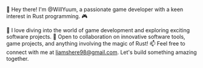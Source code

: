 👋 Hey there! I'm @WillYuum, a passionate game developer with a keen interest in Rust programming. 🎮

👀 I love diving into the world of game development and exploring exciting software projects.
💞️ Open to collaboration on innovative software tools, game projects, and anything involving the magic of Rust!
📫 Feel free to connect with me at liamshere98@gmail.com. Let's build something amazing together. 

<!---
WillYuum/WillYuum is a ✨ special ✨ repository because its `README.md` (this file) appears on your GitHub profile.
You can click the Preview link to take a look at your changes.
--->
